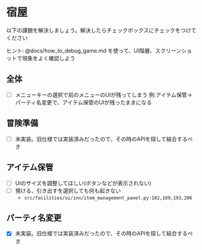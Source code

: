 # 宿屋

以下の課題を解決しましょう。解決したらチェックボックスにチェックをつけてください

ヒント: @docs/how_to_debug_game.md を使って、UI階層、スクリーンショットで現象をよく確認しよう

## 全体

* [ ] メニューキーの選択で前のメニューのUIが残ってしまう
例:アイテム保管->パーティ名変更で、アイテム保管のUIが残ったままになる

## 冒険準備

* [ ] 未実装。旧仕様では実装済みだったので、その時のAPIを探して結合するべき

## アイテム保管

* [ ] UIのサイズを調整してほしい(ボタンなどが表示されない)
* [ ] 預ける、引き出すを選択しても何も起きない
    - `src/facilities/ui/inn/item_management_panel.py:182,189,193,206`

## パーティ名変更

* [x] 未実装。旧仕様では実装済みだったので、その時のAPIを探して結合するべき
